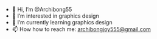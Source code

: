 - 👋 Hi, I’m @Archibong55
- 👀 I’m interested in graphics design 
- 🌱 I’m currently learning graphics design 
- 📫 How how to reach me: archibongjoy555@gmail.com 

<!---
Archibong55/Archibong55 is a ✨ special ✨ repository because its `README.md` (this file) appears on your GitHub profile.
You can click the Preview link to take a look at your changes.
--->
